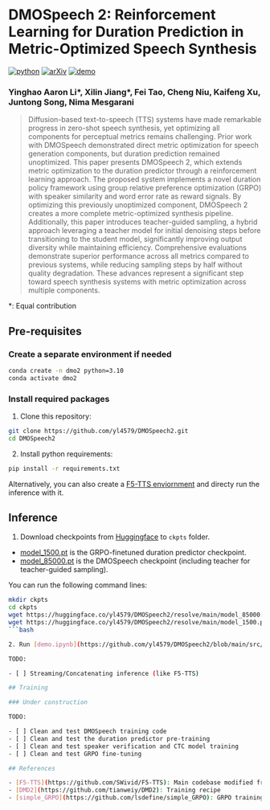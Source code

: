 # DMOSpeech 2: Reinforcement Learning for Duration Prediction in Metric-Optimized Speech Synthesis

[![python](https://img.shields.io/badge/Python-3.10-brightgreen)](https://github.com/yl4579/DMOSpeech2)
[![arXiv](https://img.shields.io/badge/arXiv-2410.06885-b31b1b.svg?logo=arXiv)](https://arxiv.org/)
[![demo](https://img.shields.io/badge/GitHub-Demo%20page-orange.svg)](https://dmospeech2.github.io/)

### Yinghao Aaron Li*, Xilin Jiang*, Fei Tao, Cheng Niu, Kaifeng Xu, Juntong Song, Nima Mesgarani

> Diffusion-based text-to-speech (TTS) systems have made remarkable progress in zero-shot speech synthesis, yet optimizing all components for perceptual metrics remains challenging. Prior work with DMOSpeech demonstrated direct metric optimization for speech generation components, but duration prediction remained unoptimized. This paper presents DMOSpeech 2, which extends metric optimization to the duration predictor through a reinforcement learning approach. The proposed system implements a novel duration policy framework using group relative preference optimization (GRPO) with speaker similarity and word error rate as reward signals. By optimizing this previously unoptimized component, DMOSpeech 2 creates a more complete metric-optimized synthesis pipeline. Additionally, this paper introduces teacher-guided sampling, a hybrid approach leveraging a teacher model for initial denoising steps before transitioning to the student model, significantly improving output diversity while maintaining efficiency. Comprehensive evaluations demonstrate superior performance across all metrics compared to previous systems, while reducing sampling steps by half without quality degradation. These advances represent a significant step toward speech synthesis systems with metric optimization across multiple components.

*: Equal contribution

## Pre-requisites

### Create a separate environment if needed

```bash
conda create -n dmo2 python=3.10
conda activate dmo2
```

### Install required packages

1. Clone this repository:
```bash
git clone https://github.com/yl4579/DMOSpeech2.git
cd DMOSpeech2
```
2. Install python requirements: 
```bash
pip install -r requirements.txt
```

Alternatively, you can also create a [F5-TTS enviornment](https://github.com/SWivid/F5-TTS) and directy run the inference with it. 

## Inference

1. Download checkpoints from [Huggingface](https://huggingface.co/yl4579/DMOSpeech2) to `ckpts` folder.
  - [model_1500.pt](https://huggingface.co/yl4579/DMOSpeech2/blob/main/model_1500.pt) is the GRPO-finetuned duration predictor checkpoint.
  - [model_85000.pt](https://huggingface.co/yl4579/DMOSpeech2/blob/main/model_85000.pt) is the DMOSpeech checkpoint (including teacher for teacher-guided sampling).

You can run the following command lines:

```bash
mkdir ckpts
cd ckpts
wget https://huggingface.co/yl4579/DMOSpeech2/resolve/main/model_85000.pt
wget https://huggingface.co/yl4579/DMOSpeech2/resolve/main/model_1500.pt
```bash

2. Run [demo.ipynb](https://github.com/yl4579/DMOSpeech2/blob/main/src/demo.ipynb) to see various inference schemes.

TODO: 

- [ ] Streaming/Concatenating inference (like F5-TTS)

## Training

### Under construction

TODO: 

- [ ] Clean and test DMOSpeech training code
- [ ] Clean and test the duration predictor pre-training
- [ ] Clean and test speaker verification and CTC model training
- [ ] Clean and test GRPO fine-tuning

## References

- [F5-TTS](https://github.com/SWivid/F5-TTS): Main codebase modified from F5-TTS repo, which also serves as the teacher
- [DMD2](https://github.com/tianweiy/DMD2): Training recipe
- [simple_GRPO](https://github.com/lsdefine/simple_GRPO): GRPO training recipe

